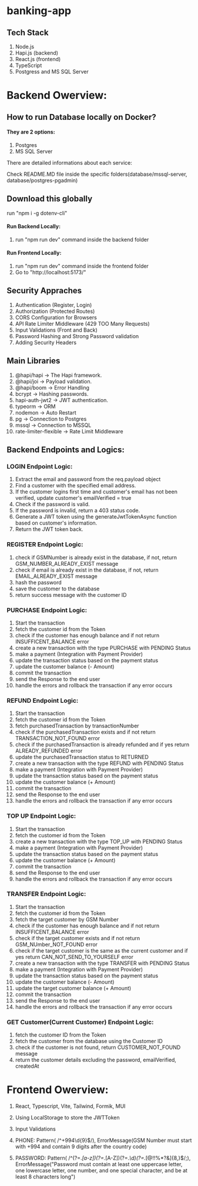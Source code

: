 # banking-app


## Tech Stack

1.  Node.js
2.  Hapi.js (backend)
3.  React.js (frontend)
4.  TypeScript
5.  Postgress and MS SQL Server


# Backend Owerview:


## How to run Database locally on Docker? 

#### They are 2 options: 

1. Postgres
2. MS SQL Server

There are detailed informations about each service:   

Check README.MD file inside the specific folders(database/mssql-server, database/postgres-pgadmin) 



## Download this globally

run "npm i -g dotenv-cli"



#### Run Backend Locally:

1. run "npm run dev" command inside the backend folder


#### Run Frontend Locally:

1. run "npm run dev" command inside the frontend folder
2. Go to "http://localhost:5173/"
 


## Security Appraches

1. Authentication (Register, Login)
2. Authorization (Protected Routes)
3. CORS Configuration for Browsers
4. API Rate Limiter Middleware (429 TOO Many Requests)
5. Input Validations (Front and Back)
6. Password Hashing and Strong Password validation
7. Adding Security Headers



## Main Libraries

1.  @hapi/hapi            -> The Hapi framework.
2.  @hapi/joi             -> Payload validation.
3.  @hapi/boom            -> Error Handling
4.  bcrypt                -> Hashing passwords.
5.  hapi-auth-jwt2        -> JWT authentication.
6.  typeorm               -> ORM
7.  nodemon               -> Auto Restart
8.  pg                    -> Connection to Postgres
9.  mssql                 -> Connection to MSSQL
11. rate-limiter-flexible -> Rate Limit Middleware



## Backend Endpoints and Logics:
 

### LOGIN Endpoint Logic:

1. Extract the email and password from the req.payload object
2. Find a customer with the specified email address.
3. If the customer logins first time and customer's email has not been verified, update customer's emailVerified = true
4. Check if the password is valid.
5. If the password is invalid, return a 403 status code.
6. Generate a JWT token using the generateJwtTokenAsync function based on customer's information.
7. Return the JWT token back.




### REGISTER Endpoint Logic:

1. check if GSMNumber is already exist in the database, if not, return GSM_NUMBER_ALREADY_EXIST message
2. check if email is already exist in the database, if not, return EMAIL_ALREADY_EXIST message
3. hash the password
4. save the customer to the database
5. return success message with the customer ID




### PURCHASE Endpoint Logic:

1.  Start the transaction
2.  fetch the customer id from the Token
3.  check if the customer has enough balance and if not return INSUFFICENT_BALANCE error
4.  create a new transaction with the type PURCHASE with PENDING Status
5.  make a payment (Integration with Payment Provider)
6.  update the transaction status based on the payment status
7.  update the customer balance (- Amount)
8.  commit the transaction
9.  send the Response to the end user
10. handle the errors and rollback the transaction if any error occurs




### REFUND Endpoint Logic:

1.  Start the transaction
2.  fetch the customer id from the Token
3.  fetch purchasedTransaction by transactionNumber
4.  check if the purchasedTransaction exists and if not return TRANSACTION_NOT_FOUND error
5.  check if the purchasedTransaction is already refunded and if yes return ALREADY_REFUNDED error
6.  update the purchasedTransaction status to RETURNED
7.  create a new transaction with the type REFUND with PENDING Status
8.  make a payment (Integration with Payment Provider)
9.  update the transaction status based on the payment status
10. update the customer balance (+ Amount)
11. commit the transaction
12. send the Response to the end user
13. handle the errors and rollback the transaction if any error occurs




### TOP UP Endpoint Logic:

1. Start the transaction
2. fetch the customer id from the Token
3. create a new transaction with the type TOP_UP with PENDING Status
4. make a payment (Integration with Payment Provider)
5. update the transaction status based on the payment status
6. update the customer balance (+ Amount)
7. commit the transaction
8. send the Response to the end user
9. handle the errors and rollback the transaction if any error occurs




### TRANSFER Endpoint Logic:

1.  Start the transaction
2.  fetch the customer id from the Token
3.  fetch the target customer by GSM Number
4.  check if the customer has enough balance and if not return INSUFFICENT_BALANCE error
5.  check if the target customer exists and if not return GSM_NUmber_NOT_FOUND error
6.  check if the target customer is the same as the current customer and if yes return CAN_NOT_SEND_TO_YOURSELF error
7.  create a new transaction with the type TRANSFER with PENDING Status
8.  make a payment (Integration with Payment Provider)
9.  update the transaction status based on the payment status
10. update the customer balance (- Amount)
11. update the target customer balance (+ Amount)
12. commit the transaction
13. send the Response to the end user
14. handle the errors and rollback the transaction if any error occurs


### GET Customer(Current Customer) Endpoint Logic:

1. fetch the customer ID from the Token
2. fetch the customer from the database using the Customer ID
3. check if the customer is not found, return CUSTOMER_NOT_FOUND message
4. return the customer details excluding the password, emailVerified, createdAt



# Frontend Owerview:

1. React, Typescript, Vite, Tailwind, Formik, MUI

2. Using LocalStorage to store the JWTToken

3. Input Validations

4. PHONE: Pattern( /^\+994\d{9}$/), 
ErrorMessage(GSM Number must start with +994 and contain 9 digits after the country code)

5. PASSWORD: Pattern( /^(?=.*[a-z])(?=.*[A-Z])(?=.*\d)(?=.*[@$!%*?&])[A-Za-z\d@$!%*?&]{8,}$/;), 
ErrorMessage("Password must contain at least one uppercase letter, one lowercase letter, one number, and one special character, and be at least 8 characters long")

 
